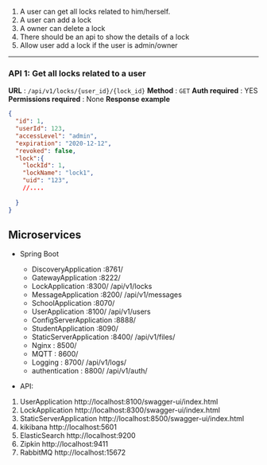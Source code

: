 1. A user can get all locks related to him/herself.
2. A user can add a lock
3. A owner can delete a lock
4. There should be an api to show the details of a lock
5. Allow user add a lock if the user is admin/owner

---

### API 1: Get all locks related to a user

**URL** : `/api/v1/locks/{user_id}/{lock_id}`
**Method** : `GET`
**Auth required** : YES
**Permissions required** : None
**Response example**

```json
{
  "id": 1,
  "userId": 123,
  "accessLevel": "admin",
  "expiration": "2020-12-12",
  "revoked": false,
  "lock":{
    "lockId": 1,
    "lockName": "lock1",
    "uid": "123",
    //....
    
  }
}
```


## Microservices

- Spring Boot
  * DiscoveryApplication :8761/   
  * GatewayApplication :8222/     
  * LockApplication :8300/            /api/v1/locks
  * MessageApplication :8200/         /api/v1/messages
  * SchoolApplication :8070/          
  * UserApplication :8100/            /api/v1/users
  * ConfigServerApplication :8888/
  * StudentApplication :8090/
  * StaticServerApplication :8400/    /api/v1/files/
  * Nginx                   : 8500/
  * MQTT                    : 8600/
  * Logging                 : 8700/    /api/v1/logs/
  * authentication          : 8800/    /api/v1/auth/
  

- API:

1. UserApplication http://localhost:8100/swagger-ui/index.html
1. LockApplication http://localhost:8300/swagger-ui/index.html
2. StaticServerApplication http://localhost:8500/swagger-ui/index.html
2. kikibana http://localhost:5601
3. ElasticSearch http://localhost:9200
4. Zipkin http://localhost:9411
5. RabbitMQ http://localhost:15672